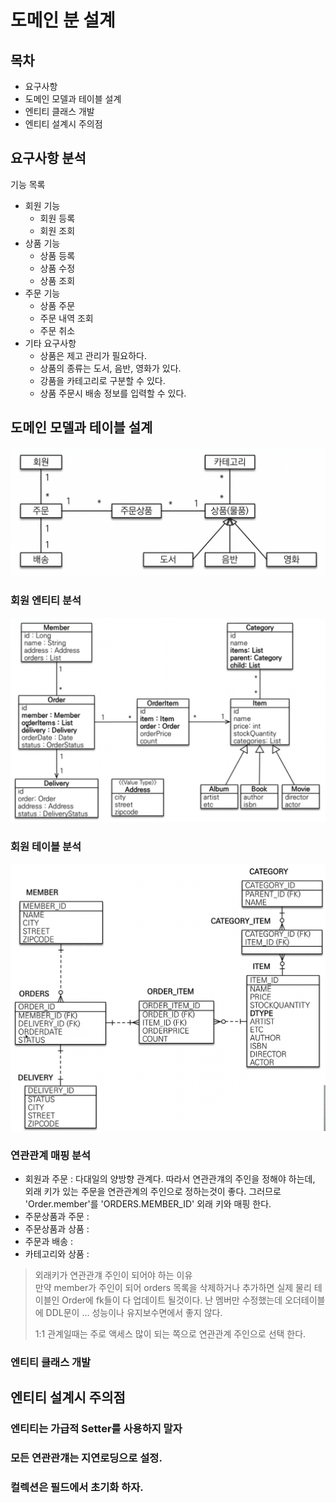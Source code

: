 # 도메인 분 설계

## 목차
- 요구사항
- 도메인 모델과 테이블 설계
- 엔티티 클래스 개발
- 엔티티 설계시 주의점

## 요구사항 분석
기능 목록
- 회원 기능
  - 회원 등록
  - 회원 조회
- 상품 기능
  - 상품 등록
  - 상품 수정
  - 상품 조회
- 주문 기능
  - 상품 주문
  - 주문 내역 조회
  - 주문 취소
- 기타 요구사항
  - 상품은 제고 관리가 필요하다.
  - 상품의 종류는 도서, 음반, 영화가 있다.
  - 강품을 카테고리로 구분할 수 있다.
  - 상품 주문시 배송 정보를 입력할 수 있다.

## 도메인 모델과 테이블 설계
![img.png](img.png)

### 회원 엔티티 분석
![img_1.png](img_1.png)

### 회원 테이블 분석
![img_2.png](img_2.png)


### 연관관계 매핑 분석
* 회원과 주문 : 다대일의 양방향 관계다. 따라서 연관관걔의 주인을 정해야 하는데, 외래 키가 있는 주문을 연관관계의 주인으로 정하는것이 좋다.
그러므로 'Order.member'를 'ORDERS.MEMBER_ID' 외래 키와 매핑 한다.
* 주문상품과 주문 :
* 주문상품과 상품 :
* 주문과 배송 :
* 카테고리와 상품 :

> 외래키가 연관관걔 주인이 되어야 하는 이유   
> 만약 member가 주인이 되어 orders 목록을 삭제하거나 추가하면 실제 물리 테이블인 Order에 fk들이 다 업데이트 될것이다.
> 난 멤버만 수정했는데 오더테이블에 DDL문이 ... 
> 성능이나 유지보수면에서 좋지 않다.
> 
> 1:1 관계일때는 주로 액세스 많이 되는 쪽으로 연관관계 주인으로 선택 한다.


### 엔티티 클래스 개발


## 엔티티 설계시 주의점
### 엔티티는 가급적 Setter를 사용하지 말자
### 모든 연관관걔는 지연로딩으로 설정.
### 컬렉션은 필드에서 초기화 하자.




